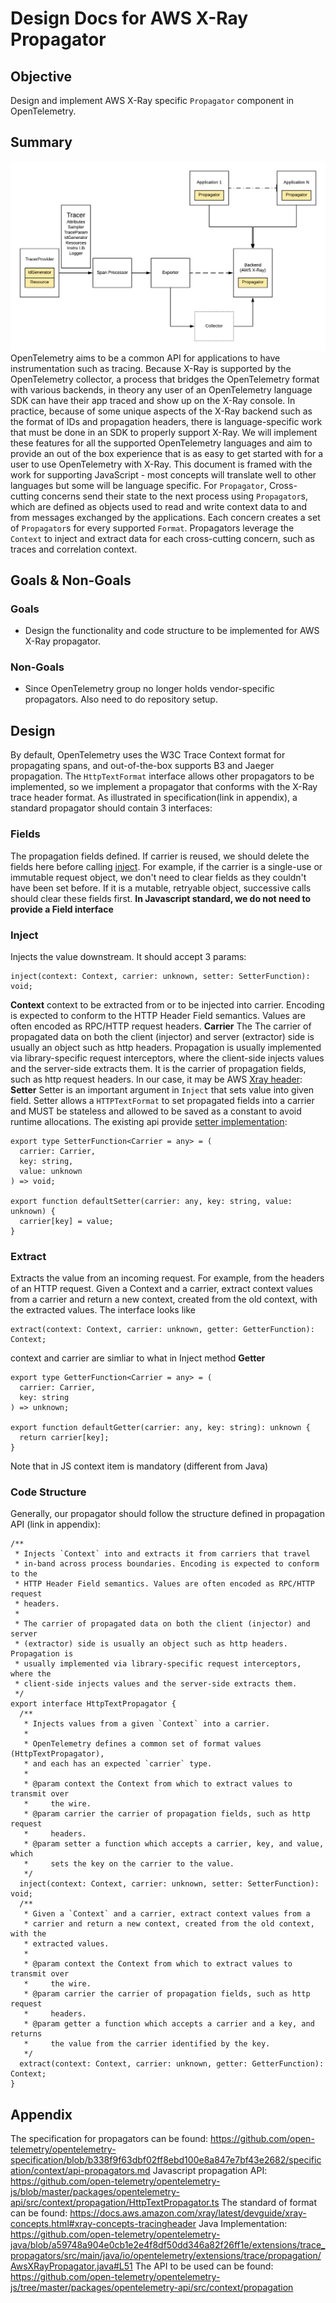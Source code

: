 # Design Docs for AWS X-Ray Propagator

## Objective

Design and implement AWS X-Ray specific `Propagator` component in OpenTelemetry.

## Summary

![Data Path Diagram](../images/Instrumentation.png)OpenTelemetry aims to be a common API for applications to have instrumentation such as tracing. Because X-Ray is supported by the OpenTelemetry collector, a process that bridges the OpenTelemetry format with various backends, in theory any user of an OpenTelemetry language SDK can have their app traced and show up on the X-Ray console. In practice, because of some unique aspects of the X-Ray backend such as the format of IDs and propagation headers, there is language-specific work that must be done in an SDK to properly support X-Ray. We will implement these features for all the supported OpenTelemetry languages and aim to provide an out of the box experience that is as easy to get started with for a user to use OpenTelemetry with X-Ray. This document is framed with the work for supporting JavaScript - most concepts will translate well to other languages but some will be language specific. 
For `Propagator`, Cross-cutting concerns send their state to the next process using `Propagator`s, which are defined as objects used to read and write context data to and from messages exchanged by the applications. Each concern creates a set of `Propagator`s for every supported `Format`. Propagators leverage the `Context` to inject and extract data for each cross-cutting concern, such as traces and correlation context.

## Goals & Non-Goals

### Goals

* Design the functionality and code structure to be implemented for AWS X-Ray propagator.

### Non-Goals

* Since OpenTelemetry group no longer holds vendor-specific propagators. Also need to do repository setup.

## Design

By default, OpenTelemetry uses the W3C Trace Context format for propagating spans, and out-of-the-box supports B3 and Jaeger propagation. The `HttpTextFormat` interface allows other propagators to be implemented, so we implement a propagator that conforms with the X-Ray trace header format. 
As illustrated in specification(link in appendix), a standard propagator should contain 3 interfaces:

### Fields

The propagation fields defined. If carrier is reused, we should delete the fields here before calling [inject](https://github.com/open-telemetry/opentelemetry-specification/blob/b338f9f63dbf02ff8ebd100e8a847e7bf43e2682/specification/context/api-propagators.md#inject).
For example, if the carrier is a single-use or immutable request object, we don't need to clear fields as they couldn't have been set before. If it is a mutable, retryable object, successive calls should clear these fields first.
**In Javascript standard, we do not need to provide a Field interface**

### Inject
Injects the value downstream.
It should accept 3 params:

```
inject(context: Context, carrier: unknown, setter: SetterFunction): void;
```

**Context**
context to be extracted from or to be injected into carrier. Encoding is expected to conform to the HTTP Header Field semantics. Values are often encoded as RPC/HTTP request headers.
**Carrier**
The The carrier of propagated data on both the client (injector) and server (extractor) side is usually an object such as http headers. Propagation is usually implemented via library-specific request interceptors, where the client-side injects values and the server-side extracts them.
It is the carrier of propagation fields, such as http request headers. In our case, it may be AWS [Xray header](https://docs.aws.amazon.com/xray/latest/devguide/xray-concepts.html#xray-concepts-tracingheader): 
**Setter**
Setter is an important argument in `Inject` that sets value into given field. Setter allows a `HTTPTextFormat` to set propagated fields into a carrier and MUST be stateless and allowed to be saved as a constant to avoid runtime allocations.
The existing api provide [setter implementation](https://github.com/open-telemetry/opentelemetry-js/blob/master/packages/opentelemetry-api/src/context/propagation/setter.ts):

```
export type SetterFunction<Carrier = any> = (
  carrier: Carrier,
  key: string,
  value: unknown
) => void;

export function defaultSetter(carrier: any, key: string, value: unknown) {
  carrier[key] = value;
}
```

### Extract
Extracts the value from an incoming request. For example, from the headers of an HTTP request. Given a Context and a carrier, extract context values from a carrier and return a new context, created from the old context, with the extracted values. The interface looks like

```
extract(context: Context, carrier: unknown, getter: GetterFunction): Context;
```

context and carrier are simliar to what in Inject method
**Getter**

```
export type GetterFunction<Carrier = any> = (
  carrier: Carrier,
  key: string
) => unknown;

export function defaultGetter(carrier: any, key: string): unknown {
  return carrier[key];
}
```

Note that in JS context item is mandatory (different from Java)

### Code Structure

Generally, our propagator should follow the structure defined in propagation API (link in appendix):

```
/**
 * Injects `Context` into and extracts it from carriers that travel
 * in-band across process boundaries. Encoding is expected to conform to the
 * HTTP Header Field semantics. Values are often encoded as RPC/HTTP request
 * headers.
 *
 * The carrier of propagated data on both the client (injector) and server
 * (extractor) side is usually an object such as http headers. Propagation is
 * usually implemented via library-specific request interceptors, where the
 * client-side injects values and the server-side extracts them.
 */
export interface HttpTextPropagator {
  /**
   * Injects values from a given `Context` into a carrier.
   *
   * OpenTelemetry defines a common set of format values (HttpTextPropagator),
   * and each has an expected `carrier` type.
   *
   * @param context the Context from which to extract values to transmit over
   *     the wire.
   * @param carrier the carrier of propagation fields, such as http request
   *     headers.
   * @param setter a function which accepts a carrier, key, and value, which
   *     sets the key on the carrier to the value.
   */
  inject(context: Context, carrier: unknown, setter: SetterFunction): void;
  /**
   * Given a `Context` and a carrier, extract context values from a
   * carrier and return a new context, created from the old context, with the
   * extracted values.
   *
   * @param context the Context from which to extract values to transmit over
   *     the wire.
   * @param carrier the carrier of propagation fields, such as http request
   *     headers.
   * @param getter a function which accepts a carrier and a key, and returns
   *     the value from the carrier identified by the key.
   */
  extract(context: Context, carrier: unknown, getter: GetterFunction): Context;
}
```

## Appendix

The specification for propagators can be found: https://github.com/open-telemetry/opentelemetry-specification/blob/b338f9f63dbf02ff8ebd100e8a847e7bf43e2682/specification/context/api-propagators.md
Javascript propagation API: https://github.com/open-telemetry/opentelemetry-js/blob/master/packages/opentelemetry-api/src/context/propagation/HttpTextPropagator.ts
The standard of format can be found: https://docs.aws.amazon.com/xray/latest/devguide/xray-concepts.html#xray-concepts-tracingheader
Java Implementation: https://github.com/open-telemetry/opentelemetry-java/blob/a59748a904e0cb1e2e4f8df50dd346a82f26ff1e/extensions/trace_propagators/src/main/java/io/opentelemetry/extensions/trace/propagation/AwsXRayPropagator.java#L51
The API to be used can be found:  https://github.com/open-telemetry/opentelemetry-js/tree/master/packages/opentelemetry-api/src/context/propagation
